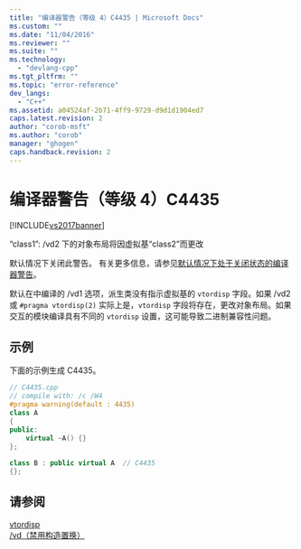 ```yaml
---
title: "编译器警告（等级 4）C4435 | Microsoft Docs"
ms.custom: ""
ms.date: "11/04/2016"
ms.reviewer: ""
ms.suite: ""
ms.technology: 
  - "devlang-cpp"
ms.tgt_pltfrm: ""
ms.topic: "error-reference"
dev_langs: 
  - "C++"
ms.assetid: a04524af-2b71-4ff9-9729-d9d1d1904ed7
caps.latest.revision: 2
author: "corob-msft"
ms.author: "corob"
manager: "ghogen"
caps.handback.revision: 2
---
```

# 编译器警告（等级 4）C4435
[!INCLUDE[vs2017banner](../../assembler/inline/includes/vs2017banner.md)]

“class1”: \/vd2 下的对象布局将因虚拟基“class2”而更改  
  
 默认情况下关闭此警告。  有关更多信息，请参见[默认情况下处于关闭状态的编译器警告](../../preprocessor/compiler-warnings-that-are-off-by-default.md)。  
  
 默认在中编译的 \/vd1 选项，派生类没有指示虚拟基的 `vtordisp` 字段。如果 \/vd2 或 `#pragma vtordisp(2)` 实际上是，`vtordisp` 字段将存在，更改对象布局。如果交互的模块编译具有不同的 `vtordisp` 设置，这可能导致二进制兼容性问题。  
  
## 示例  
 下面的示例生成 C4435。  
  
```cpp  
// C4435.cpp  
// compile with: /c /W4  
#pragma warning(default : 4435)  
class A  
{  
public:  
    virtual ~A() {}  
};  
  
class B : public virtual A  // C4435  
{};  
```  
  
## 请参阅  
 [vtordisp](../../preprocessor/vtordisp.md)   
 [\/vd（禁用构造置换）](../../build/reference/vd-disable-construction-displacements.md)